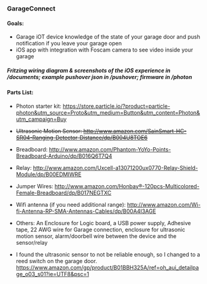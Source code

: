 ### GarageConnect

#### Goals:
* Garage iOT device knowledge of the state of your garage door and push notification if you leave your garage open
* iOS app with integration with Foscam camera to see video inside your garage

##### Fritzing wiring diagram & screenshots of the iOS experience in /documents; example pushover json in /pushover; firmware in /photon

#### Parts List:
* Photon starter kit: https://store.particle.io/?product=particle-photon&utm_source=Proto&utm_medium=Button&utm_content=Photon&utm_campaign=Buy
* ~~Ultrasonic Motion Sensor: http://www.amazon.com/SainSmart-HC-SR04-Ranging-Detector-Distance/dp/B004U8TOE6~~
* Breadboard: http://www.amazon.com/Phantom-YoYo-Points-Breadboard-Arduino/dp/B016Q6T7Q4
* Relay: http://www.amazon.com/Uxcell-a13071200ux0770-Relay-Shield-Module/dp/B00EDMIWRE
* Jumper Wires: http://www.amazon.com/Honbay®-120pcs-Multicolored-Female-Breadboard/dp/B017NEGTXC
* Wifi antenna (if you need additional range): http://www.amazon.com/Wi-fi-Antenna-RP-SMA-Antennas-Cables/dp/B00A4I3AGE
* Others:  An Enclosure for Logic board, a USB power supply, Adhesive tape, 22 AWG wire for Garage connection, enclosure for ultrasonic motion sensor, alarm/doorbell wire between the device and the sensor/relay
 
* I found the ultrasonic sensor to not be reliable enough, so I changed to a reed switch on the garage door.
https://www.amazon.com/gp/product/B01BBH325A/ref=oh_aui_detailpage_o03_s01?ie=UTF8&psc=1


